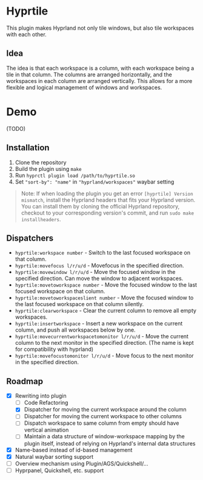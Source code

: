 # Hyprtile

This plugin makes Hyprland not only tile windows, but also tile workspaces with each other.

## Idea

The idea is that each workspace is a column, with each workspace being a tile in that column. The columns are arranged horizontally, and the workspaces in each column are arranged vertically. This allows for a more flexible and logical management of windows and workspaces.

# Demo

(TODO)

## Installation

1. Clone the repository
1. Build the plugin using `make`
1. Run `hyprctl plugin load /path/to/hyprtile.so`
1. Set `"sort-by": "name"` in `"hyprland/workspaces"` waybar setting

> Note: If when loading the plugin you get an error `[hyprtile] Version mismatch`, install the Hyprland headers that fits your Hyprland version. You can install them by cloning the official Hyprland repository, checkout to your corresponding version's commit, and run `sudo make installheaders`.

## Dispatchers

- `hyprtile:workspace number` - Switch to the last focused workspace on that column.
- `hyprtile:movefocus l/r/u/d` - Movefocus in the specified direction.
- `hyprtile:movewindow l/r/u/d` - Move the focused window in the specified direction. Can move the window to adjacent workspaces.
- `hyprtile:movetoworkspace number` - Move the focused window to the last focused workspace on that column.
- `hyprtile:movetoworkspaceslient number` - Move the focused window to the last focused workspace on that column silently.
- `hyprtile:clearworkspace` - Clear the current column to remove all empty workspaces.
- `hyprtile:insertworkspace` - Insert a new workspace on the current column, and push all workspaces below by one.
- `hyprtile:movecurrentworkspacetomonitor l/r/u/d` - Move the current column to the next monitor in the specified direction. (The name is kept for compatibility with hyprland)
- `hyprtile:movefocustomonitor l/r/u/d` - Move focus to the next monitor in the specified direction.

## Roadmap

- [x] Rewriting into plugin
  - [ ] Code Refactoring
  - [x] Dispatcher for moving the current workspace around the column
  - [ ] Dispatcher for moving the current workspace to other columns
  - [ ] Dispatch workspace to same column from empty should have vertical animation
  - [ ] Maintain a data structure of window-workspace mapping by the plugin itself, instead of relying on Hyprland's internal data structures
- [x] Name-based instead of id-based management
- [x] Natural waybar sorting support
- [ ] Overview mechanism using Plugin/AGS/Quickshell/...
- [ ] Hyprpanel, Quickshell, etc. support
